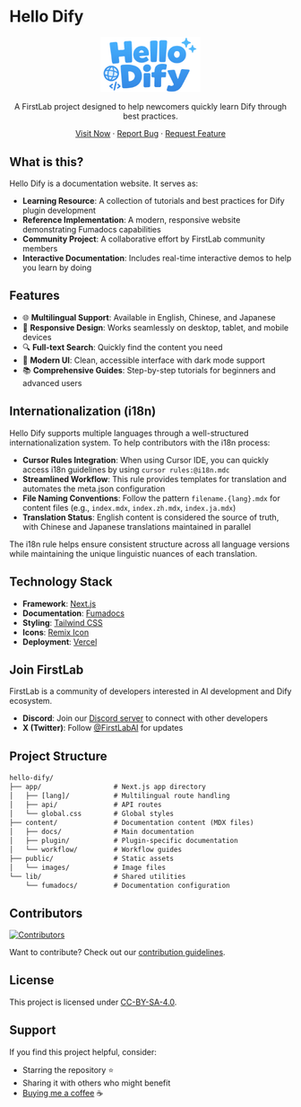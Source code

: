# Hello Dify

<p align="center">
  <img src="./public/images/hello-dify.png" alt="Hello Dify Logo" width="180" />
</p>

<p align="center">
  A FirstLab project designed to help newcomers quickly learn Dify through best practices.
</p>

<p align="center">
  <a href="https://hellodify.com">Visit Now</a>
  ·
  <a href="https://github.com/stvlynn/hello-dify/issues">Report Bug</a>
  ·
  <a href="https://github.com/stvlynn/hello-dify/issues">Request Feature</a>
</p>

## What is this?

Hello Dify is a documentation website. It serves as:

- **Learning Resource**: A collection of tutorials and best practices for Dify plugin development
- **Reference Implementation**: A modern, responsive website demonstrating Fumadocs capabilities
- **Community Project**: A collaborative effort by FirstLab community members
- **Interactive Documentation**: Includes real-time interactive demos to help you learn by doing

## Features

- 🌐 **Multilingual Support**: Available in English, Chinese, and Japanese
- 📱 **Responsive Design**: Works seamlessly on desktop, tablet, and mobile devices
- 🔍 **Full-text Search**: Quickly find the content you need
- 🎨 **Modern UI**: Clean, accessible interface with dark mode support
- 📚 **Comprehensive Guides**: Step-by-step tutorials for beginners and advanced users

## Internationalization (i18n)

Hello Dify supports multiple languages through a well-structured internationalization system. To help contributors with the i18n process:

- **Cursor Rules Integration**: When using Cursor IDE, you can quickly access i18n guidelines by using `cursor rules:@i18n.mdc`
- **Streamlined Workflow**: This rule provides templates for translation and automates the meta.json configuration
- **File Naming Conventions**: Follow the pattern `filename.{lang}.mdx` for content files (e.g., `index.mdx`, `index.zh.mdx`, `index.ja.mdx`)
- **Translation Status**: English content is considered the source of truth, with Chinese and Japanese translations maintained in parallel

The i18n rule helps ensure consistent structure across all language versions while maintaining the unique linguistic nuances of each translation.

## Technology Stack

- **Framework**: [Next.js](https://nextjs.org/)
- **Documentation**: [Fumadocs](https://fumadocs.vercel.app/)
- **Styling**: [Tailwind CSS](https://tailwindcss.com/)
- **Icons**: [Remix Icon](https://remixicon.com/)
- **Deployment**: [Vercel](https://vercel.com/)

## Join FirstLab

FirstLab is a community of developers interested in AI development and Dify ecosystem.

- **Discord**: Join our [Discord server](https://discord.gg/PwZDHH4mv3) to connect with other developers
- **X (Twitter)**: Follow [@FirstLabAI](https://twitter.com/FirstLabAI) for updates

## Project Structure

```
hello-dify/
├── app/                  # Next.js app directory
│   ├── [lang]/           # Multilingual route handling
│   ├── api/              # API routes
│   └── global.css        # Global styles
├── content/              # Documentation content (MDX files)
│   ├── docs/             # Main documentation
│   ├── plugin/           # Plugin-specific documentation
│   └── workflow/         # Workflow guides
├── public/               # Static assets
│   └── images/           # Image files
└── lib/                  # Shared utilities
    └── fumadocs/         # Documentation configuration
```

## Contributors

[![Contributors](https://contrib.rocks/image?repo=stvlynn/hello-dify)](https://github.com/stvlynn/hello-dify/graphs/contributors)

Want to contribute? Check out our [contribution guidelines](CONTRIBUTING.md).

## License

This project is licensed under [CC-BY-SA-4.0](./LICENSE).

## Support

If you find this project helpful, consider:

- Starring the repository ⭐
- Sharing it with others who might benefit
- [Buying me a coffee](https://www.buymeacoffee.com/stvlynn) ☕
